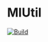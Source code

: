 # MIUtil

[![Build](https://github.com/MainIntelligence/MIUtil/actions/workflows/cmake.yml/badge.svg)](https://github.com/MainIntelligence/MIUtil/actions/workflows/cmake.yml)
